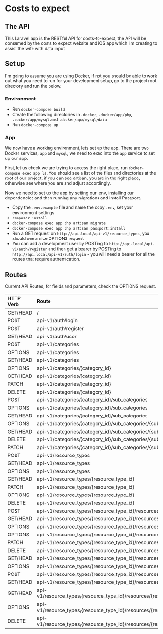 # Costs to expect

## The API

This Laravel app is the RESTful API for costs-to-expect, the API will be consumed by the 
costs to expect website and iOS app which I'm creating to assist the wife with data input.

## Set up

I'm going to assume you are using Docker, if not you should be able to work out what you need to run for your 
development setup, go to the project root directory and run the below.

### Environment

* Run `docker-compose build`
* Create the following directories in `.docker`, `.docker/app/php`, `.docker/app/mysql` and `.docker/app/mysql/data`
* Run `docker-compose up`

### App

We now have a working environment, lets set up the app. There are two Docker services, `app` and `mysql`, we need to 
exec into the `app` service to set up our app.

First, let us check we are trying to access the right place, run `docker-compose exec app ls`. You should see a list 
of the files and directories at the root of our project, if you can see artisan, you are in the right place, 
otherwise see where you are and adjust accordingly.

Now we need to set up the app by setting our .env, installing our dependencies and then running any migrations and 
install Passport.

* Copy the `.env.example` file and name the copy `.env`, set  your environment settings
* `composer install`
* `docker-compose exec app php artisan migrate`
* `docker-compose exec app php artisan passport:install`
* Run a GET request on `http://api.local/api-v1/resource_types`, you should see a nice OPTIONS request
* You can add a development user by POSTing to `http://api.local/api-v1/auth/register` and then get a bearer by 
POSTing to `http://api.local/api-v1/auth/login` - you will need a bearer for all the routes that require authentication.

## Routes

Current API Routes, for fields and parameters, check the OPTIONS request. 

| HTTP Verb | Route |
| :--- | :--- |
| GET/HEAD | / 
| POST     | api-v1/auth/login                                                                |
| POST     | api-v1/auth/register                                                             |
| GET/HEAD | api-v1/auth/user                                                                 |
| POST     | api-v1/categories                                                                |
| OPTIONS  | api-v1/categories                                                                |
| GET/HEAD | api-v1/categories                                                                |
| OPTIONS  | api-v1/categories/{category_id}                                                  |
| GET/HEAD | api-v1/categories/{category_id}                                                  |
| PATCH    | api-v1/categories/{category_id}                                                  |
| DELETE   | api-v1/categories/{category_id}                                                  |
| POST     | api-v1/categories/{category_id}/sub_categories                                   |
| OPTIONS  | api-v1/categories/{category_id}/sub_categories                                   |
| GET/HEAD | api-v1/categories/{category_id}/sub_categories                                   |
| OPTIONS  | api-v1/categories/{category_id}/sub_categories/{sub_category_id}                 |
| GET/HEAD | api-v1/categories/{category_id}/sub_categories/{sub_category_id}                 |
| DELETE   | api-v1/categories/{category_id}/sub_categories/{sub_category_id}                 |
| PATCH    | api-v1/categories/{category_id}/sub_categories/{sub_category_id}                 |
| POST     | api-v1/resource_types                                                            |
| GET/HEAD | api-v1/resource_types                                                            |
| OPTIONS  | api-v1/resource_types                                                            |
| GET/HEAD | api-v1/resource_types/{resource_type_id}                                         |
| PATCH    | api-v1/resource_types/{resource_type_id}                                         |
| OPTIONS  | api-v1/resource_types/{resource_type_id}                                         |
| DELETE   | api-v1/resource_types/{resource_type_id}                                         |
| POST     | api-v1/resource_types/{resource_type_id}/resources                               |
| GET/HEAD | api-v1/resource_types/{resource_type_id}/resources                               |
| OPTIONS  | api-v1/resource_types/{resource_type_id}/resources                               |
| OPTIONS  | api-v1/resource_types/{resource_type_id}/resources/{resource_id}                 |
| PATCH    | api-v1/resource_types/{resource_type_id}/resources/{resource_id}                 |
| DELETE   | api-v1/resource_types/{resource_type_id}/resources/{resource_id}                 |
| GET/HEAD | api-v1/resource_types/{resource_type_id}/resources/{resource_id}                 |
| OPTIONS  | api-v1/resource_types/{resource_type_id}/resources/{resource_id}/items           |
| POST     | api-v1/resource_types/{resource_type_id}/resources/{resource_id}/items           |
| GET/HEAD | api-v1/resource_types/{resource_type_id}/resources/{resource_id}/items           |
| GET/HEAD | api-v1/resource_types/{resource_type_id}/resources/{resource_id}/items/{item_id} |
| OPTIONS  | api-v1/resource_types/{resource_type_id}/resources/{resource_id}/items/{item_id} |
| DELETE   | api-v1/resource_types/{resource_type_id}/resources/{resource_id}/items/{item_id} |
